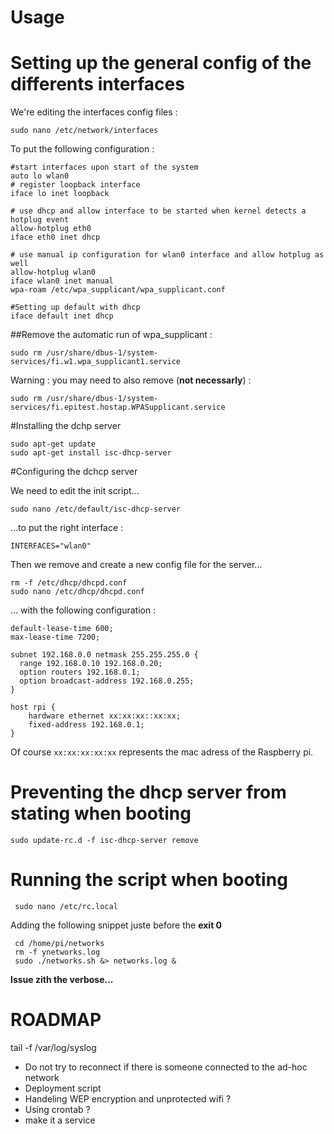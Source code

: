 # Usage


# Setting up the general config of the differents interfaces

We're editing the interfaces config files :

    sudo nano /etc/network/interfaces

To put the following configuration :

    #start interfaces upon start of the system
    auto lo wlan0
    # register loopback interface
    iface lo inet loopback

    # use dhcp and allow interface to be started when kernel detects a hotplug event
    allow-hotplug eth0
    iface eth0 inet dhcp
 
    # use manual ip configuration for wlan0 interface and allow hotplug as well
    allow-hotplug wlan0
    iface wlan0 inet manual
    wpa-roam /etc/wpa_supplicant/wpa_supplicant.conf
    
    #Setting up default with dhcp
    iface default inet dhcp
    

##Remove the automatic run of wpa_supplicant :

    sudo rm /usr/share/dbus-1/system-services/fi.w1.wpa_supplicant1.service

Warning : you may need to also remove (**not necessarly**) :
    
    sudo rm /usr/share/dbus-1/system-services/fi.epitest.hostap.WPASupplicant.service

#Installing the dchp server

    sudo apt-get update
    sudo apt-get install isc-dhcp-server

#Configuring the dchcp server

We need to edit the init script...

    sudo nano /etc/default/isc-dhcp-server
    
...to put the right interface :

    INTERFACES="wlan0"
   
Then we remove and create a new config file for the server...

    rm -f /etc/dhcp/dhcpd.conf
    sudo nano /etc/dhcp/dhcpd.conf

... with the following configuration :

    default-lease-time 600;
    max-lease-time 7200;
    
    subnet 192.168.0.0 netmask 255.255.255.0 {
      range 192.168.0.10 192.168.0.20;
      option routers 192.168.0.1;
      option broadcast-address 192.168.0.255;
    }
    
    host rpi {
        hardware ethernet xx:xx:xx::xx:xx;
        fixed-address 192.168.0.1;
    }

Of course `xx:xx:xx:xx:xx` represents the mac adress of the Raspberry pi.

# Preventing the dhcp server from stating when booting

    sudo update-rc.d -f isc-dhcp-server remove

# Running the script when booting

     sudo nano /etc/rc.local
 
 Adding the following snippet juste before the **exit 0**
     
     cd /home/pi/networks
     rm -f ynetworks.log
     sudo ./networks.sh &> networks.log &
     
**Issue zith the verbose...**
     
     
# ROADMAP

tail -f /var/log/syslog

* Do not try to reconnect if there is someone connected to the ad-hoc network
* Deployment script
* Handeling WEP encryption and unprotected wifi ?
* Using crontab ?
* make it a service
